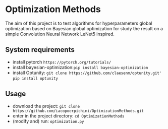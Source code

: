 # Optimization Methods

The aim of this project is to test algorithms for hyperparameters global optimization based on Bayesian global optimization for study the result on a simple Convolution Neural Network LeNet5 inspired. 

## System requirements
+ install pytorch `https://pytorch.org/tutorials/`
+ install bayesian-optimization:`pip install bayesian-optimization`
+ install Optunity: `git clone https://github.com/claesenm/optunity.git'`
`pip install optunity`

## Usage
+ download the project:
`git clone https://github.com/iacopoerpichini/OptimizationMethods.git`
+ enter in the project directory:
`cd OptimizationMethods`
+ (modify and) run: `optimization.py`